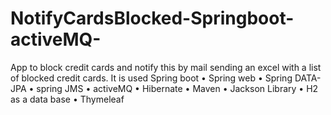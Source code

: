 # NotifyCardsBlocked-Springboot-activeMQ-
App to block credit cards and notify this by mail sending an excel with a list of blocked credit cards.  It is used Spring boot • Spring web • Spring DATA-JPA • spring JMS • activeMQ • Hibernate • Maven • Jackson Library • H2 as a data base • Thymeleaf
